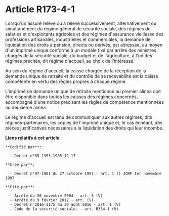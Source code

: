 # Article R173-4-1

Lorsqu'un assuré relève ou a relevé successivement, alternativement ou simultanément du régime général de sécurité sociale,
des régimes de salariés et d'exploitants agricoles et des régimes d'assurance vieillesse des professions artisanales,
industrielles et commerciales, la demande de liquidation des droits à pension, directs ou dérivés, est adressée, au moyen
d'un imprimé unique conforme à un modèle fixé par arrêté des ministres chargés de la sécurité sociale, du budget et de
l'agriculture, à l'un des régimes précités, dit régime d'accueil, au choix de l'intéressé.

Au sein du régime d'accueil, la caisse chargée de la réception de la demande unique de retraite et du contrôle de sa
recevabilité est la caisse compétente en vertu des règles propres à chaque régime.

L'imprimé de demande unique de retraite mentionné au premier alinéa doit être disponible dans toutes les caisses des régimes
concernés, accompagné d'une notice précisant les règles de compétence mentionnées au deuxième alinéa.

Le régime d'accueil est tenu de communiquer aux autres régimes, dits régimes-partenaires, les copies de l'imprimé unique et,
le cas échéant, des pièces justificatives nécessaires à la liquidation des droits qui leur incombe.

**Liens relatifs à cet article**

	**Codifié par**:

	  - Décret n°85-1353 1985-12-17

	**Créé par**:

	  - Décret n°97-1001 du 27 octobre 1997 - art. 1 () JORF 1er novembre 1997

	**Cité par**:

	  - Arrêté du 26 novembre 2004 - art. 5 (V)
	  - Arrêté du 9 février 2012 - art. (V)
	  - Décret n°2016-1175 du 30 août 2016 - art. 1 (V)
	  - Code de la sécurité sociale. - art. R354-1 (V)

